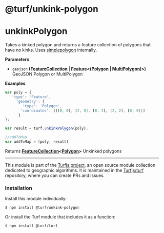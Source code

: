 # @turf/unkink-polygon

# unkinkPolygon

Takes a kinked polygon and returns a feature collection of polygons that have no kinks.
Uses [simplepolygon](https://github.com/mclaeysb/simplepolygon) internally.

**Parameters**

-   `geojson` **([FeatureCollection](http://geojson.org/geojson-spec.html#feature-collection-objects) \| [Feature](http://geojson.org/geojson-spec.html#feature-objects)&lt;([Polygon](http://geojson.org/geojson-spec.html#polygon) \| [MultiPolygon](http://geojson.org/geojson-spec.html#multipolygon))>)** GeoJSON Polygon or MultiPolygon

**Examples**

```javascript
var poly = {
   'type': 'Feature',
     'geometry': {
        'type': 'Polygon',
       'coordinates': [[[0, 0], [2, 0], [0, 2], [2, 2], [0, 0]]]
      }
};

var result = turf.unkinkPolygon(poly);

//addToMap
var addToMap = [poly, result]
```

Returns **[FeatureCollection](http://geojson.org/geojson-spec.html#feature-collection-objects)&lt;[Polygon](http://geojson.org/geojson-spec.html#polygon)>** Unkinked polygons

<!-- This file is automatically generated. Please don't edit it directly:
if you find an error, edit the source file (likely index.js), and re-run
./scripts/generate-readmes in the turf project. -->

---

This module is part of the [Turfjs project](http://turfjs.org/), an open source
module collection dedicated to geographic algorithms. It is maintained in the
[Turfjs/turf](https://github.com/Turfjs/turf) repository, where you can create
PRs and issues.

### Installation

Install this module individually:

```sh
$ npm install @turf/unkink-polygon
```

Or install the Turf module that includes it as a function:

```sh
$ npm install @turf/turf
```
